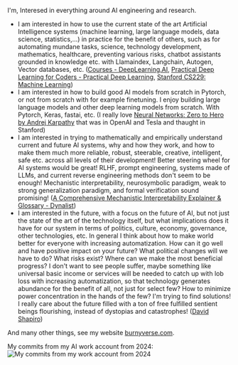 I'm, Interesed in everything around AI engineering and research.

- I am interested in how to use the current state of the art Artificial Intelligence systems (machine learning, large language models, data science, statistics,…) in practice for the benefit of others, such as for automating mundane tasks, science, technology development, mathematics, healthcare, preventing various risks, chatbot assistants grounded in knowledge etc. with Llamaindex, Langchain, Autogen, Vector databases, etc. ([Courses - DeepLearning.AI](https://www.deeplearning.ai/courses/), [Practical Deep Learning for Coders - Practical Deep Learning](https://course.fast.ai/), [Stanford CS229: Machine Learning](https://www.youtube.com/playlist?list=PLoROMvodv4rNyWOpJg_Yh4NSqI4Z4vOYy))
- I am interested in how to build good AI models from scratch in Pytorch, or not from scratch with for example finetuning. I enjoy building large language models and other deep learning models from scratch. With Pytorch, Keras, fastai, etc. (I really love [Neural Networks: Zero to Hero by Andrej Karpathy](https://www.youtube.com/playlist?list=PLAqhIrjkxbuWI23v9cThsA9GvCAUhRvKZ) that was in OpenAI and Tesla and thaught in Stanford)
- I am interested in trying to mathematically and empirically understand current and future AI systems, why and how they work, and how to make them much more reliable, robust, steerable, creative, intelligent, safe etc. across all levels of their development! Better steering wheel for AI systems would be great! RLHF, prompt engineering, systems made of LLMs, and current reverse engineering methods don't seem to be enough! Mechanistic interpretability, neurosymbolic paradigm, weak to strong generalization paradigm, and formal verification sound promising! ([A Comprehensive Mechanistic Interpretability Explainer & Glossary - Dynalist](https://dynalist.io/d/n2ZWtnoYHrU1s4vnFSAQ519J))
- I am interested in the future, with a focus on the future of AI, but not just the state of the art of the technology itself, but what implications does it have for our system in terms of politics, culture, economy, governance, other technologies, etc. In general I think about how to make world better for everyone with increasing automatization. How can it go well and have positive impact on your future? What political changes will we have to do? What risks exist? Where can we make the most beneficial progress? I don't want to see people suffer, maybe something like universal basic income or services will be needed to catch up with lob loss with increasing automatization, so that technology generates abundance for the benefit of all, not just for select few? How to minimize power concentration in the hands of the few? I'm trying to find solutions! I really care about the future filled with a ton of free fulfilled sentient beings flourishing, instead of dystopias and catastrophes!  ([David Shapiro](https://www.youtube.com/@DaveShap))

And many other things, see my website [burnyverse.com](https://burnyverse.com/).

My commits from my AI work account from 2024:
![My commits from my work account from 2024](https://i.imgur.com/GlBDhOi.png)


<!--
**BurnyCoder/BurnyCoder** is a ✨ _special_ ✨ repository because its `README.md` (this file) appears on your GitHub profile.

Here are some ideas to get you started:

- 🔭 I’m currently working on ...
- 🌱 I’m currently learning ...
- 👯 I’m looking to collaborate on ...
- 🤔 I’m looking for help with ...
- 💬 Ask me about ...
- 📫 How to reach me: ...
- 😄 Pronouns: ...
- ⚡ Fun fact: ...
-->

